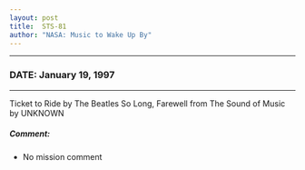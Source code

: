 ```yaml
---
layout: post
title:  STS-81
author: "NASA: Music to Wake Up By"
---
```


----
### DATE: January 19, 1997
----
Ticket to Ride by The Beatles
So Long, Farewell from The Sound of Music by UNKNOWN

##### Comment:
* No mission comment
